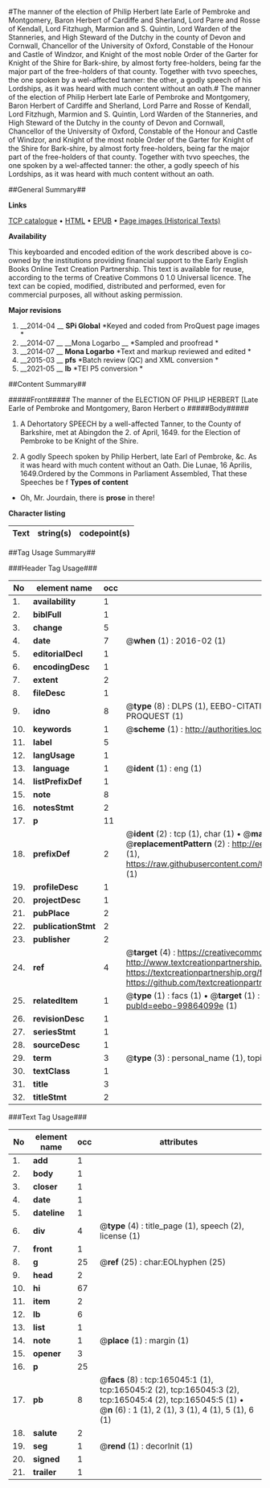 #The manner of the election of Philip Herbert late Earle of Pembroke and Montgomery, Baron Herbert of Cardiffe and Sherland, Lord Parre and Rosse of Kendall, Lord Fitzhugh, Marmion and S. Quintin, Lord Warden of the Stanneries, and High Steward of the Dutchy in the county of Devon and Cornwall, Chancellor of the University of Oxford, Constable of the Honour and Castle of Windzor, and Knight of the most noble Order of the Garter for Knight of the Shire for Bark-shire, by almost forty free-holders, being far the major part of the free-holders of that county. Together with tvvo speeches, the one spoken by a wel-affected tanner: the other, a godly speech of his Lordships, as it was heard with much content without an oath.#
The manner of the election of Philip Herbert late Earle of Pembroke and Montgomery, Baron Herbert of Cardiffe and Sherland, Lord Parre and Rosse of Kendall, Lord Fitzhugh, Marmion and S. Quintin, Lord Warden of the Stanneries, and High Steward of the Dutchy in the county of Devon and Cornwall, Chancellor of the University of Oxford, Constable of the Honour and Castle of Windzor, and Knight of the most noble Order of the Garter for Knight of the Shire for Bark-shire, by almost forty free-holders, being far the major part of the free-holders of that county. Together with tvvo speeches, the one spoken by a wel-affected tanner: the other, a godly speech of his Lordships, as it was heard with much content without an oath.

##General Summary##

**Links**

[TCP catalogue](http://www.ota.ox.ac.uk/tcp/)  • 
[HTML](http://tei.it.ox.ac.uk/tcp/Texts-HTML/free/A89/A89489.html)  • 
[EPUB](http://tei.it.ox.ac.uk/tcp/Texts-EPUB/free/A89/A89489.epub) • 
[Page images (Historical Texts)](https://historicaltexts.jisc.ac.uk/eebo-99864099e)

**Availability**

This keyboarded and encoded edition of the work described above is co-owned by the
    institutions providing financial support to the Early English Books Online Text Creation
    Partnership. This text is available for reuse, according to the terms of  Creative Commons 0 1.0 Universal
    licence. The text can be copied, modified, distributed and performed, even for commercial
    purposes, all without asking permission.

**Major revisions**

1. __2014-04 __ __SPi Global__ *Keyed and coded from ProQuest page images *
1. __2014-07 __ __Mona Logarbo __ *Sampled and proofread *
1. __2014-07 __ __Mona Logarbo__ *Text and markup reviewed and edited *
1. __2015-03 __ __pfs__ *Batch review (QC) and XML conversion *
1. __2021-05 __ __lb__ *TEI P5 conversion *

##Content Summary##

#####Front#####
The manner of the ELECTION OF PHILIP HERBERT [Late Earle of Pembroke and Montgomery, Baron Herbert o
#####Body#####

1. A Dehortatory SPEECH by a well-affected Tanner, to the County of Barkshire, met at Abingdon the 2. of April, 1649. for the Election of Pembroke to be Knight of the Shire.

1. A godly Speech spoken by Philip Herbert, late Earl of Pembroke, &c. As it was heard with much content without an Oath.
Die Lunae, 16 Aprilis, 1649.Ordered by the Commons in Parliament Assembled, That these Speeches be f
**Types of content**

  * Oh, Mr. Jourdain, there is **prose** in there!

**Character listing**


|Text|string(s)|codepoint(s)|
|---|---|---|

##Tag Usage Summary##

###Header Tag Usage###

|No|element name|occ|attributes|
|---|---|---|---|
|1.|__availability__|1||
|2.|__biblFull__|1||
|3.|__change__|5||
|4.|__date__|7| @__when__ (1) : 2016-02 (1)|
|5.|__editorialDecl__|1||
|6.|__encodingDesc__|1||
|7.|__extent__|2||
|8.|__fileDesc__|1||
|9.|__idno__|8| @__type__ (8) : DLPS (1), EEBO-CITATION (1), VID (1), EEBO-PROQUEST (1), STC (3), PROQUEST (1)|
|10.|__keywords__|1| @__scheme__ (1) : http://authorities.loc.gov/ (1)|
|11.|__label__|5||
|12.|__langUsage__|1||
|13.|__language__|1| @__ident__ (1) : eng (1)|
|14.|__listPrefixDef__|1||
|15.|__note__|8||
|16.|__notesStmt__|2||
|17.|__p__|11||
|18.|__prefixDef__|2| @__ident__ (2) : tcp (1), char (1)  •  @__matchPattern__ (2) : ([0-9\-]+):([0-9IVX]+) (1), (.+) (1)  •  @__replacementPattern__ (2) : http://eebo.chadwyck.com/downloadtiff?vid=$1&page=$2 (1), https://raw.githubusercontent.com/textcreationpartnership/Texts/master/tcpchars.xml#$1 (1)|
|19.|__profileDesc__|1||
|20.|__projectDesc__|1||
|21.|__pubPlace__|2||
|22.|__publicationStmt__|2||
|23.|__publisher__|2||
|24.|__ref__|4| @__target__ (4) : https://creativecommons.org/publicdomain/zero/1.0/ (1), http://www.textcreationpartnership.org/docs/. (1), https://textcreationpartnership.org/faq/#faq05 (1), https://github.com/textcreationpartnership (1)|
|25.|__relatedItem__|1| @__type__ (1) : facs (1)  •  @__target__ (1) : https://data.historicaltexts.jisc.ac.uk/view?pubId=eebo-99864099e (1)|
|26.|__revisionDesc__|1||
|27.|__seriesStmt__|1||
|28.|__sourceDesc__|1||
|29.|__term__|3| @__type__ (3) : personal_name (1), topical_term (1), geographic_name (1)|
|30.|__textClass__|1||
|31.|__title__|3||
|32.|__titleStmt__|2||


###Text Tag Usage###

|No|element name|occ|attributes|
|---|---|---|---|
|1.|__add__|1||
|2.|__body__|1||
|3.|__closer__|1||
|4.|__date__|1||
|5.|__dateline__|1||
|6.|__div__|4| @__type__ (4) : title_page (1), speech (2), license (1)|
|7.|__front__|1||
|8.|__g__|25| @__ref__ (25) : char:EOLhyphen (25)|
|9.|__head__|2||
|10.|__hi__|67||
|11.|__item__|2||
|12.|__lb__|6||
|13.|__list__|1||
|14.|__note__|1| @__place__ (1) : margin (1)|
|15.|__opener__|3||
|16.|__p__|25||
|17.|__pb__|8| @__facs__ (8) : tcp:165045:1 (1), tcp:165045:2 (2), tcp:165045:3 (2), tcp:165045:4 (2), tcp:165045:5 (1)  •  @__n__ (6) : 1 (1), 2 (1), 3 (1), 4 (1), 5 (1), 6 (1)|
|18.|__salute__|2||
|19.|__seg__|1| @__rend__ (1) : decorInit (1)|
|20.|__signed__|1||
|21.|__trailer__|1||

